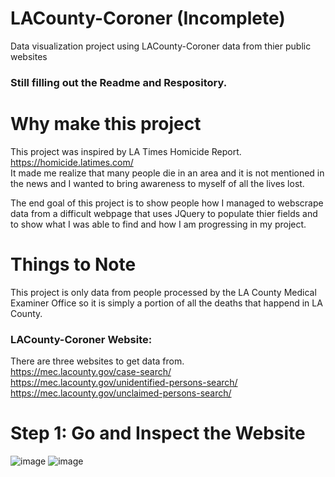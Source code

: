# LACounty-Coroner (Incomplete)
Data visualization project using LACounty-Coroner data from thier public websites
<br />
### Still filling out the Readme and Respository.
# Why make this project
This project was inspired by LA Times Homicide Report. https://homicide.latimes.com/ <br />
It made me realize that many people die in an area and it is not mentioned in the news and I wanted to bring awareness to myself of all the lives lost. 

The end goal of this project is to show people how I managed to webscrape data from a difficult webpage that uses JQuery to populate thier fields and 
to show what I was able to find and how I am progressing in my project. 

# Things to Note
This project is only data from people processed by the LA County Medical Examiner Office so it is simply a portion of all the deaths that happend in LA County. 

### LACounty-Coroner Website:
There are three websites to get data from. <br />
https://mec.lacounty.gov/case-search/<br />
https://mec.lacounty.gov/unidentified-persons-search/<br />
https://mec.lacounty.gov/unclaimed-persons-search/<br />

# Step 1: Go and Inspect the Website
![image](https://user-images.githubusercontent.com/51274827/184560355-373b9593-1583-4b9c-903e-352e52adc77a.png)
![image](https://user-images.githubusercontent.com/51274827/184560384-490684ec-8223-4e50-8987-b937520b4884.png)

